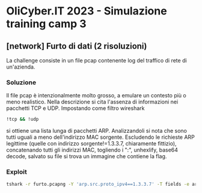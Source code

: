 # OliCyber.IT 2023 - Simulazione training camp 3

## [network] Furto di dati (2 risoluzioni)

La challenge consiste in un file pcap contenente log del traffico di rete di un'azienda.

### Soluzione

Il file pcap è intenzionalmente molto grosso, a emulare un contesto più o meno realistico.
Nella descrizione si cita l'assenza di informazioni nei pacchetti TCP e UDP. Impostando come filtro wireshark

```sh
!tcp && !udp
```

si ottiene una lista lunga di pacchetti ARP.
Analizzandoli si nota che sono tutti uguali a meno dell'indirizzo MAC sorgente.
Escludendo le richieste ARP legittime (quelle con indirizzo sorgente!=1.3.3.7, chiaramente fittizio), concatenando tutti gli indirizzi MAC, togliendo i ":", unhexlify, base64 decode, salvato su file si trova un immagine che contiene la flag.

### Exploit

```bash
tshark -r furto.pcapng -Y 'arp.src.proto_ipv4==1.3.3.7' -T fields -e arp.src.hw_mac | tr -d '\n:' | xxd -r -p | base64 -d > image.png
```
